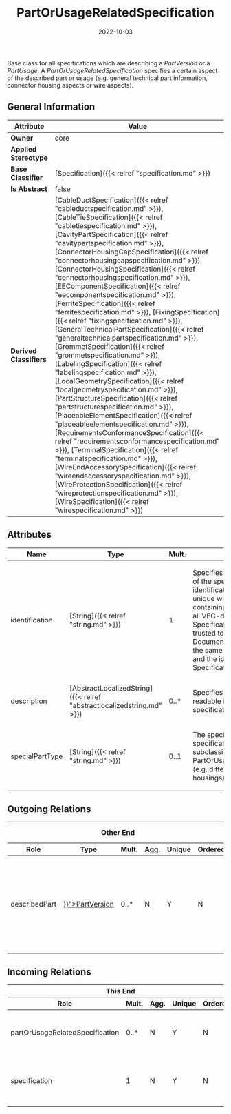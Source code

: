 ﻿---
title: PartOrUsageRelatedSpecification
toc: false
type: specs
date: "2022-10-03"
draft: false
specification: VEC
version: 2.0.1
documentType: "Recommendation"
elementType: Class
classes:
  - PartOrUsageRelatedSpecification
menu_name: vec-2.0.1
---
<p> Base class for all specifications which are describing a <i>PartVersion</i> or a <i>PartUsage</i>. A <i>PartOrUsageRelatedSpecification</i> specifies a certain aspect of the described part or usage (e.g. general technical part information, connector housing aspects or wire aspects).      </p>

## General Information

| Attribute               | Value |
|-------------------------|-------|
| **Owner**               | core |
| **Applied Stereotype**  |   |
| **Base Classifier**     | [Specification]({{< relref "specification.md" >}})<br/>  |
| **Is Abstract**         | false |
| **Derived Classifiers** | [CableDuctSpecification]({{< relref "cableductspecification.md" >}}), [CableTieSpecification]({{< relref "cabletiespecification.md" >}}), [CavityPartSpecification]({{< relref "cavitypartspecification.md" >}}), [ConnectorHousingCapSpecification]({{< relref "connectorhousingcapspecification.md" >}}), [ConnectorHousingSpecification]({{< relref "connectorhousingspecification.md" >}}), [EEComponentSpecification]({{< relref "eecomponentspecification.md" >}}), [FerriteSpecification]({{< relref "ferritespecification.md" >}}), [FixingSpecification]({{< relref "fixingspecification.md" >}}), [GeneralTechnicalPartSpecification]({{< relref "generaltechnicalpartspecification.md" >}}), [GrommetSpecification]({{< relref "grommetspecification.md" >}}), [LabelingSpecification]({{< relref "labelingspecification.md" >}}), [LocalGeometrySpecification]({{< relref "localgeometryspecification.md" >}}), [PartStructureSpecification]({{< relref "partstructurespecification.md" >}}), [PlaceableElementSpecification]({{< relref "placeableelementspecification.md" >}}), [RequirementsConformanceSpecification]({{< relref "requirementsconformancespecification.md" >}}), [TerminalSpecification]({{< relref "terminalspecification.md" >}}), [WireEndAccessorySpecification]({{< relref "wireendaccessoryspecification.md" >}}), [WireProtectionSpecification]({{< relref "wireprotectionspecification.md" >}}), [WireSpecification]({{< relref "wirespecification.md" >}}) |

## Attributes
|  Name  |  Type  |  Mult.  |  Description  |  Owning Classifier  |
|--------|--------|---------|---------------|--------------|
|identification| [String]({{< relref "string.md" >}}) | 1 | <p> Specifies a unique identification of the specification. The identification is guaranteed to be unique within the document containing the specification. For all VEC-documents a Specification-instance can be trusted to be identical if the DocumentVersion-instance is the same (see DocumentVersion) and the identification of the Specification is the same.      </p> | [Specification]({{< relref "specification.md" >}}) |
|description| [AbstractLocalizedString]({{< relref "abstractlocalizedstring.md" >}}) | 0..* | <p> Specifies additional, human readable information about the specification.      </p> | [Specification]({{< relref "specification.md" >}}) |
|specialPartType| [String]({{< relref "string.md" >}}) | 0..1 | <p>The specialPartType allows the specification of subclassifications for a PartOrUsageRelatedSpecification (e.g. different types of connector housings).  </p> | [PartOrUsageRelatedSpecification]({{< relref "partorusagerelatedspecification.md" >}}) |

## Outgoing Relations
<table>
    <thead>
        <tr>
           <th colspan="6">Other End</th>
           <th colspan="1">This End</th>
           <th colspan="1">General</th>
        </tr>
        <tr>
           <th>Role</th>
           <th>Type</th>
           <th>Mult.</th>
           <th>Agg.</th>
           <th>Unique</th>
           <th>Ordered</th>
           <th>Mult.</th>
           <th>Description</th>
        </tr>
    <thead>
    <tbody>
    <tr>
        <td>describedPart</td>
        <td><a href="{{< relref "partversion.md" >}}">PartVersion</a></td>
        <td>0..*</td>
        <td>N</td>
        <td>Y</td>
        <td>N</td>
        <td>0..*</td>
        <td>References the PartVersion(s) to which the information defined in this specification applies. Example: If the PartOrUsageRelatedSpecification is a GeneralTechnicalPartSpecifcation and it defines that the color is "green" then all PartVersion referenced by this association are "green".</td>
    </tr>
    </tbody>
</table>

##  Incoming Relations
<table>
    <thead>
        <tr>
           <th colspan="5">This End</th>
           <th colspan="2">Other End</th>
           <th colspan="1">General</th>
        </tr>
        <tr>
           <th>Role</th>
           <th>Mult.</th>
           <th>Agg.</th>
           <th>Unique</th>
           <th>Ordered</th>
           <th>Type</th>
           <th>Mult.</th>
           <th>Description</th>
        </tr>
    <thead>
    <tbody>
    <tr>
        <td>partOrUsageRelatedSpecification</td>
        <td>0..*</td>
        <td>N</td>
        <td>Y</td>
        <td>N</td>
        <td><a href="{{< relref "partusage.md" >}}">PartUsage</a></td>
        <td>0..*</td>
        <td>References the PartOrUsageRelatedSpecification(s) that describe the PartOrUsageRelatedSpecification.  KBLFRM-399</td>
    </tr>
    <tr>
        <td>specification</td>
        <td>1</td>
        <td>N</td>
        <td>Y</td>
        <td>N</td>
        <td><a href="{{< relref "specificrole.md" >}}">SpecificRole</a></td>
        <td>0..*</td>
        <td><p> References the <i>PartOrUsageRelatedSpecification </i>that is instantiated by this <i>SpecificRole.</i>      </p></td>
    </tr>
    </tbody>
</table>



